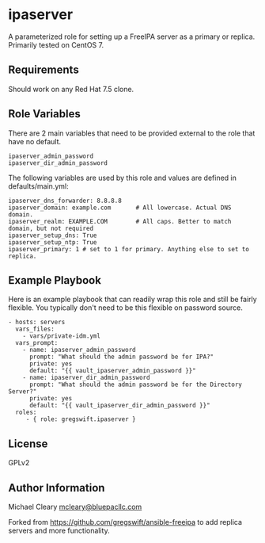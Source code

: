 ipaserver
=========

A parameterized role for setting up a FreeIPA server as a primary or replica. Primarily tested on CentOS 7.

Requirements
------------

Should work on any Red Hat 7.5 clone.

Role Variables
--------------

There are 2 main variables that need to be provided external to the role that have no default. 

    ipaserver_admin_password
    ipaserver_dir_admin_password

The following variables are used by this role and values are defined in defaults/main.yml:

    ipaserver_dns_forwarder: 8.8.8.8
    ipaserver_domain: example.com       # All lowercase. Actual DNS domain.
    ipaserver_realm: EXAMPLE.COM        # All caps. Better to match domain, but not required
    ipaserver_setup_dns: True
    ipaserver_setup_ntp: True
    ipaserver_primary: 1 # set to 1 for primary. Anything else to set to replica.



Example Playbook
----------------

Here is an example playbook that can readily wrap this role and still be fairly flexible.  You typically don't need to be this flexible on password source.

    - hosts: servers
      vars_files:
        - vars/private-idm.yml
      vars_prompt:
        - name: ipaserver_admin_password
          prompt: "What should the admin password be for IPA?"
          private: yes
          default: "{{ vault_ipaserver_admin_password }}"
        - name: ipaserver_dir_admin_password
          prompt: "What should the admin password be for the Directory Server?"
          private: yes
          default: "{{ vault_ipaserver_dir_admin_password }}"
      roles:
         - { role: gregswift.ipaserver }

License
-------

GPLv2

Author Information
------------------
Michael Cleary <mcleary@bluepacllc.com>

Forked from https://github.com/gregswift/ansible-freeipa to add replica servers and more functionality. 
